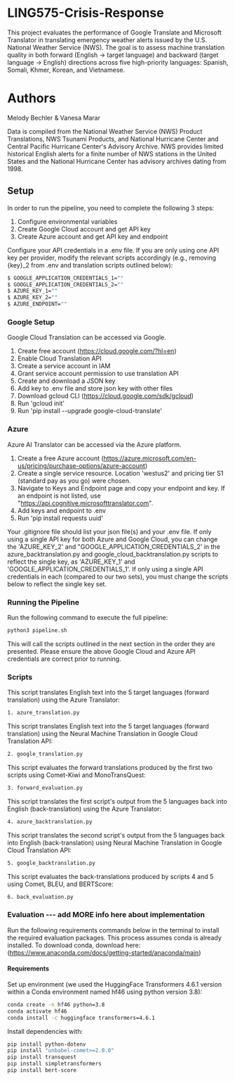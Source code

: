 # LING575-Crisis-Response

This project evaluates the performance of Google Translate and Microsoft Translator in translating emergency weather alerts issued by the U.S. National Weather Service (NWS). The goal is to assess machine translation quality in both forward (English → target language) and backward (target language → English) directions across five high-priority languages: Spanish, Somali, Khmer, Korean, and Vietnamese.

# Authors 

Melody Bechler & Vanesa Marar


Data is compiled from the National Weather Service (NWS) Product Translations, NWS Tsunami Products, and National Hurricane Center and Central Pacific Hurricane Center's Advisory Archive. NWS provides limited historical English alerts for a finite number of NWS stations in the United States and the National Hurricane Center has advisory archives dating from 1998. 


## Setup

In order to run the pipeline, you need to complete the following 3 steps:
1. Configure environmental variables
2. Create Google Cloud account and get API key
3. Create Azure account and get API key and endpoint

Configure your API credentials in a .env file. If you are only using one API key per provider, modify the relevant scripts accordingly (e.g., removing {key}_2 from .env and translation scripts outlined below):

```bash
$ GOOGLE_APPLICATION_CREDENTIALS_1=""
$ GOOGLE_APPLICATION_CREDENTIALS_2=""
$ AZURE_KEY_1=""
$ AZURE_KEY_2=""
$ AZURE_ENDPOINT=""
```


### Google Setup
Google Cloud Translation can be accessed via Google.

1. Create free account (https://cloud.google.com/?hl=en)
2. Enable Cloud Translation API
3. Create a service account in IAM
4. Grant service account permission to use translation API 
5. Create and download a JSON key
6. Add key to .env file and store json key with other files
7. Download gcloud CLI (https://cloud.google.com/sdk/gcloud)
8. Run 'gcloud init'
9. Run 'pip install --upgrade google-cloud-translate'


### Azure

Azure AI Translator can be accessed via the Azure platform.

1. Create a free Azure account (https://azure.microsoft.com/en-us/pricing/purchase-options/azure-account)
2. Create a single service resource. Location 'westus2' and pricing tier S1 (standard pay as you go) were chosen.
3. Navigate to Keys and Endpoint page and copy your endpoint and key. If an endpoint is not listed, use "https://api.cognitive.microsofttranslator.com".
4. Add keys and endpoint to .env
5. Run 'pip install requests uuid'


Your .gitignore file should list your json file(s) and your .env file. If only using a single API key for both Azure and Google Cloud, you can change the 'AZURE_KEY_2' and "GOOGLE_APPLICATION_CREDENTIALS_2' in the azure_backtranslation.py and google_cloud_backtranslation.py scripts to reflect the single key, as 'AZURE_KEY_1' and 'GOOGLE_APPLICATION_CREDENTIALS_1'. If only using a single API credentials in each (compared to our two sets), you must change the scripts below to reflect the single key set. 


### Running the Pipeline
Run the following command to execute the full pipeline:
```bash
python3 pipeline.sh
```
This will call the scripts outlined in the next section in the order they are presented.
Please ensure the above Google Cloud and Azure API credentials are correct prior to running.

### Scripts
This script translates English text into the 5 target languages (forward translation) using the Azure Translator:
```bash
1. azure_translation.py
```


This script translates English text into the 5 target languages (forward translation) using the Neural Machine Translation in Google Cloud Translation API:
```bash
2. google_translation.py
```

This script evaluates the forward translations produced by the first two scripts using Comet-Kiwi and MonoTransQuest:
```bash
3. forward_evaluation.py
```

This script translates the first script's output from the 5 languages back into English (back-translation) using the Azure Translator:
```bash
4. azure_backtranslation.py
```

This script translates the second script's output from the 5 languages back into English (back-translation) using Neural Machine Translation in Google Cloud Translation API:
```bash
5. google_backtranslation.py
```

This script evaluates the back-translations produced by scripts 4 and 5 using Comet, BLEU, and BERTScore:
```bash
6. back_evaluation.py
```



### Evaluation --- add MORE info here about implementation
Run the following requirements commands below in the terminal to install the required evaluation packages. This process assumes conda is already installed. To download conda, download here: (https://www.anaconda.com/docs/getting-started/anaconda/main)


#### Requirements
Set up environment (we used the HuggingFace Transformers 4.6.1 version within a Conda environment named hf46 using python version 3.8):
```bash
conda create -n hf46 python=3.8
conda activate hf46
conda install -c huggingface transformers=4.6.1
```

Install dependencies with:
```bash
pip install python-dotenv
pip install "unbabel-comet>=2.0.0" 
pip install transquest
pip install simpletransformers
pip install bert-score
```







